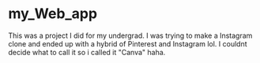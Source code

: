 # my_Web_app
This was a project I did for my undergrad. I was trying to make a Instagram clone and ended up with a hybrid of Pinterest and Instagram lol. I couldnt decide what to call it so i called it "Canva" haha. 
